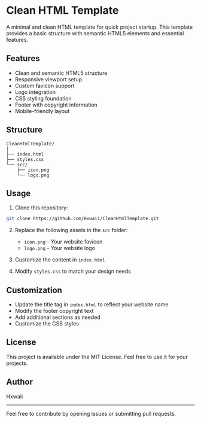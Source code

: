 # Clean HTML Template

A minimal and clean HTML template for quick project startup. This template provides a basic structure with semantic HTML5 elements and essential features.

## Features

- Clean and semantic HTML5 structure
- Responsive viewport setup
- Custom favicon support
- Logo integration
- CSS styling foundation
- Footer with copyright information
- Mobile-friendly layout

## Structure

```
CleanHtmlTemplate/
│
├── index.html
├── styles.css
└── src/
    ├── icon.png
    └── logo.png
```

## Usage

1. Clone this repository:
```bash
git clone https://github.com/Hxwaii/CleanHtmlTemplate.git
```

2. Replace the following assets in the `src` folder:
   - `icon.png` - Your website favicon
   - `logo.png` - Your website logo

3. Customize the content in `index.html`
4. Modify `styles.css` to match your design needs

## Customization

- Update the title tag in `index.html` to reflect your website name
- Modify the footer copyright text
- Add additional sections as needed
- Customize the CSS styles

## License

This project is available under the MIT License. Feel free to use it for your projects.

## Author

Hxwaii

---
Feel free to contribute by opening issues or submitting pull requests.
